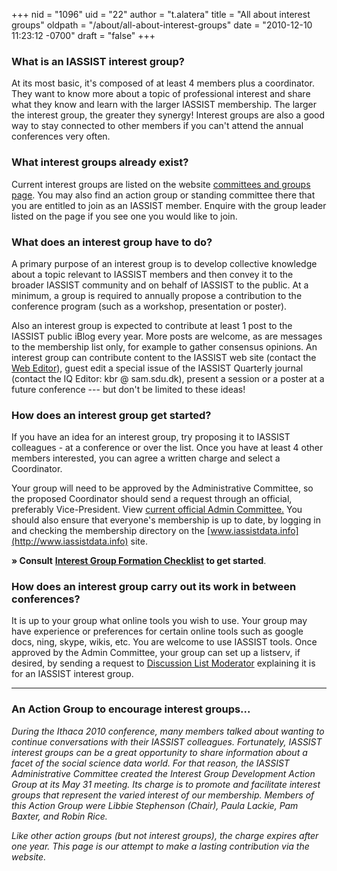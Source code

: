 +++
nid = "1096"
uid = "22"
author = "t.alatera"
title = "All about interest groups"
oldpath = "/about/all-about-interest-groups"
date = "2010-12-10 11:23:12 -0700"
draft = "false"
+++

### What is an IASSIST interest group?

At its most basic, it's composed of at least 4 members plus a
coordinator. They want to know more about a topic of professional
interest and share what they know and learn with the larger IASSIST
membership. The larger the interest group, the greater they synergy!
Interest groups are also a good way to stay connected to other members
if you can't attend the annual conferences very often.

### What interest groups already exist?

Current interest groups are listed on the website [committees and groups
page](/about/committees-and-groups). You may also find
an action group or standing committee there that you are entitled to
join as an IASSIST member. Enquire with the group leader listed on the
page if you see one you would like to join.

### What does an interest group have to do?

A primary purpose of an interest group is to develop collective
knowledge about a topic relevant to IASSIST members and then convey it
to the broader IASSIST community and on behalf of IASSIST to the public.
At a minimum, a group is required to annually propose a contribution to
the conference program (such as a workshop, presentation or poster).

Also an interest group is expected to contribute at least 1 post to the
IASSIST public iBlog every year. More posts are welcome, as are messages
to the membership list only, for example to gather consensus opinions.
An interest group can contribute content to the IASSIST web site
(contact the [Web Editor](/about/web-team)),
guest edit a special issue of the IASSIST Quarterly journal (contact the
IQ Editor: kbr @ sam.sdu.dk), present a session or a poster at a future
conference --- but don't be limited to these ideas!

### How does an interest group get started?

If you have an idea for an interest group, try proposing it to IASSIST
colleagues - at a conference or over the list. Once you have at least 4
other members interested, you can agree a written charge and select a
Coordinator. 

Your group will need to be approved by the Administrative
Committee, so the proposed Coordinator should send a request through an
official, preferably Vice-President. View [current official Admin
Committee.](/about/officials) You should
also ensure that everyone's membership is up to date, by logging in and
checking the membership directory on the
[www.iassistdata.info](http://www.iassistdata.info) site.

**» Consult** **[Interest Group Formation Checklist](/file/about/interest_group_checklist.pdf) to get started**.

### How does an interest group carry out its work in between conferences?

It is up to your group what online tools you wish to use. Your group may
have experience or preferences for certain online tools such as google
docs, ning, skype, wikis, etc. You are welcome to use IASSIST tools.
Once approved by the Admin Committee, your group can set up a listserv,
if desired, by sending a request to [Discussion List Moderator](/about/web-team)
explaining it is for an IASSIST interest group.

---

### An Action Group to encourage interest groups...

*During the Ithaca 2010 conference, many members talked about wanting to
continue conversations with their IASSIST colleagues. Fortunately,
IASSIST interest groups can be a great opportunity to share information
about a facet of the social science data world. For that reason, the
IASSIST Administrative Committee created the Interest Group Development
Action Group at its May 31 meeting. Its charge is to promote and
facilitate interest groups that represent the varied interest of our
membership. Members of this Action Group were Libbie Stephenson (Chair),
Paula Lackie, Pam Baxter, and Robin Rice.*

*Like other action groups (but not interest groups), the charge expires
after one year. This page is our attempt to make a lasting contribution
via the website.*
